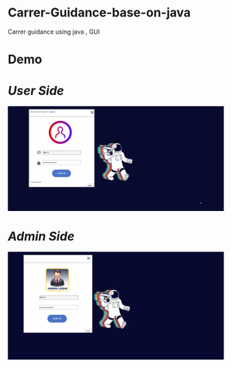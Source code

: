 # Carrer-Guidance-base-on-java
Carrer guidance using java , GUI

# Demo 

# _User Side_

![](user.gif)

# _Admin Side_

![](admin.gif)
